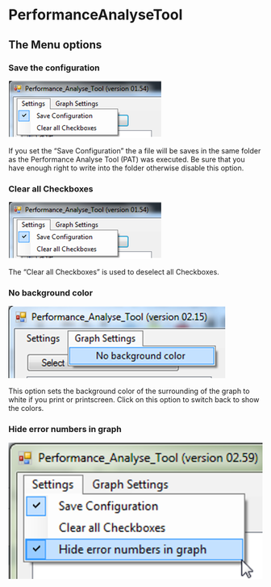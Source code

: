 # PerformanceAnalyseTool
## The Menu options
### Save the configuration
![SaveConfiguration](https://raw.githubusercontent.com/pascalhubacher/PerformanceAnalyseTool/main/pictures/SaveConfiguration.png)

If you set the “Save Configuration” the a file will be saves in the same folder as the Performance Analyse Tool (PAT) was executed. Be sure that you have enough right to write into the folder otherwise disable this option.

### Clear all Checkboxes
![ClearAllCheckboxes](https://raw.githubusercontent.com/pascalhubacher/PerformanceAnalyseTool/main/pictures/SaveConfiguration.png)

The “Clear all Checkboxes” is used to deselect all Checkboxes.

### No background color
![NoBackgroundColor](https://github.com/pascalhubacher/PerformanceAnalyseTool/blob/main/pictures/NoBackgroundColor.png)

This option sets the background color of the surrounding of the graph to white if you print or printscreen. Click on this option to switch back to show the colors.

### Hide error numbers in graph
![HideErrorNumbersInGraph](https://github.com/pascalhubacher/PerformanceAnalyseTool/blob/main/pictures/HideErrorNumbersInGraph.PNG)
